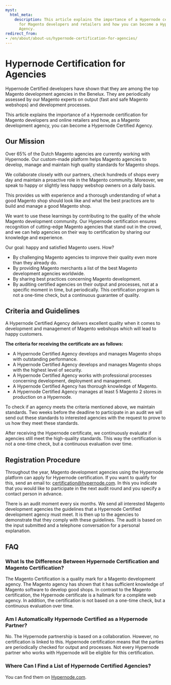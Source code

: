 ```yaml
---
myst:
  html_meta:
    description: This article explains the importance of a Hypernode certification
      for Magento developers and retailers and how you can become a Hypernode Certified
      Agency.
redirect_from:
- /en/about/about-us/hypernode-certification-for-agencies/
---
```


<!-- source: https://support.hypernode.com/en/about/about-us/hypernode-certification-for-agencies/ -->

# Hypernode Certification for Agencies

Hypernode Certified developers have shown that they are among the top Magento development agencies in the Benelux. They are periodically assessed by our Magento experts on output (fast and safe Magento webshops) and development processes.

This article explains the importance of a Hypernode certification for Magento developers and online retailers and how, as a Magento development agency, you can become a Hypernode Certified Agency.

## Our Mission

Over 65% of the Dutch Magento agencies are currently working with Hypernode. Our custom-made platform helps Magento agencies to develop, manage and maintain high quality standards for Magento shops.

We collaborate closely with our partners, check hundreds of shops every day and maintain a proactive role in the Magento community. Moreover, we speak to happy or slightly less happy webshop owners on a daily basis.

This provides us with experience and a thorough understanding of what a good Magento shop should look like and what the best practices are to build and manage a good Magento shop.

We want to use these learnings by contributing to the quality of the whole Magento development community. Our Hypernode certification ensures recognition of cutting-edge Magento agencies that stand out in the crowd, and we can help agencies on their way to certification by sharing our knowledge and experience.

Our goal: happy and satisfied Magento users. How?

- By challenging Magento agencies to improve their quality even more than they already do.
- By providing Magento merchants a list of the best Magento development agencies worldwide.
- By sharing best practices concerning Magento development.
- By auditing certified agencies on their output and processes, not at a specific moment in time, but periodically. This certification program is not a one-time check, but a continuous guarantee of quality.

## Criteria and Guidelines

A Hypernode Certified Agency delivers excellent quality when it comes to development and management of Magento webshops which will lead to happy customers.

**The criteria for receiving the certificate are as follows:**

- A Hypernode Certified Agency develops and manages Magento shops with outstanding performance.
- A Hypernode Certified Agency develops and manages Magento shops with the highest level of security.
- A Hypernode Certified Agency works with professional processes concerning development, deployment and management.
- A Hypernode Certified Agency has thorough knowledge of Magento.
- A Hypernode Certified Agency manages at least 5 Magento 2 stores in production on a Hypernode.

To check if an agency meets the criteria mentioned above, we maintain standards. Two weeks before the deadline to participate in an audit we will send out these standards to interested agencies with the request to prove to us how they meet these standards.

After receiving the Hypernode certificate, we continuously evaluate if agencies still meet the high-quality standards. This way the certification is not a one-time check, but a continuous evaluation over time.

## Registration Procedure

Throughout the year, Magento development agencies using the Hypernode platform can apply for Hypernode certification. If you want to qualify for this, send an email to: certification@hypernode.com. In this you indicate that you would like to participate in the next audit round and you specify a contact person in advance.

There is an audit moment every six months. We send all interested Magento development agencies the guidelines that a Hypernode Certified development agency must meet. It is then up to the agencies to demonstrate that they comply with these guidelines. The audit is based on the input submitted and a telephone conversation for a personal explanation.

## FAQ

### What Is the Difference Between Hypernode Certification and Magento Certification?

The Magento Certification is a quality mark for a Magento development agency. The Magento agency has shown that it has sufficient knowledge of Magento software to develop good shops. In contrast to the Magento certification, the Hypernode certificate is a hallmark for a complete web agency. In addition, the certification is not based on a one-time check, but a continuous evaluation over time.

### Am I Automatically Hypernode Certified as a Hypernode Partner?

No. The Hypernode partnership is based on a collaboration. However, no certification is linked to this. Hypernode certification means that the parties are periodically checked for output and processes. Not every Hypernode partner who works with Hypernode will be eligible for this certification.

### Where Can I Find a List of Hypernode Certified Agencies?

You can find them on [Hypernode.com](https://www.hypernode.com/partners/).
